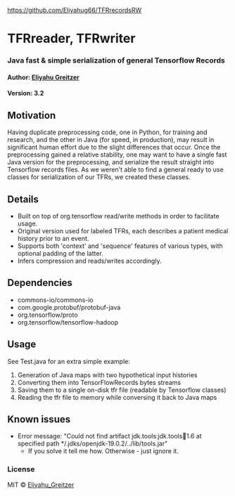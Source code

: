 https://github.com/Eliyahug66/TFRrecordsRW
# TFRreader, TFRwriter
### Java fast & simple serialization of general Tensorflow Records
#### Author: [Eliyahu Greitzer](mailto:egreitzer@gmail.com)
#### Version: 3.2
## Motivation
Having duplicate preprocessing code, one in Python, for training and research, and
the other in Java (for speed, in production), may result in significant human effort due to the slight differences that
occur. Once the preprocessing gained a relative stability, one may want to have a single fast Java version for the preprocessing, and serialize the result straight into Tensorflow records files.
As we weren't able to find a general ready to use classes for serialization of our TFRs, we created these classes.

## Details
* Built on top of org.tensorflow read/write methods in order to facilitate usage.
* Original version used for labeled TFRs, each describes a patient medical history prior to an event.
* Supports both 'context' and 'sequence' features of various types, with optional padding of the latter.
* Infers compression and reads/writes accordingly.

## Dependencies
* commons-io/commons-io
* com.google.protobuf/protobuf-java
* org.tensorflow/proto
* org.tensorflow/tensorflow-hadoop

## Usage
See Test.java for an extra simple example:
1. Generation of Java maps with two hypothetical input histories 
2. Converting them into TensorFlowRecords bytes streams
3. Saving them to a single on-disk tfr file (readable by Tensorflow classes)
4. Reading the tfr file to memory while conversing it back to Java maps

## Known issues
* Error message: "Could not find artifact jdk.tools:jdk.tools:jar:1.6 at specified path */.jdks/openjdk-19.0.2/../lib/tools.jar"
  * If you solve it tell me how. Otherwise - just ignore it.

### License
MIT © [Eliyahu_Greitzer](https://www.facebook.com/eliyahu.greitzer)
